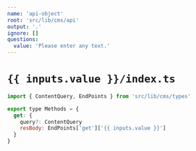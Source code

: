 ```yaml
---
name: 'api-object'
root: 'src/lib/cms/api'
output: '.'
ignore: []
questions:
  value: 'Please enter any text.'
---
```


# `{{ inputs.value }}/index.ts`

```javascript
import { ContentQuery, EndPoints } from 'src/lib/cms/types'

export type Methods = {
  get: {
    query?: ContentQuery
    resBody: EndPoints['get']['{{ inputs.value }}']
  }
}
```
